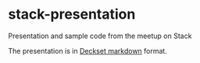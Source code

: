 # stack-presentation

Presentation and sample code from the meetup on Stack

The presentation is in [Deckset markdown](http://www.decksetapp.com/) format.
